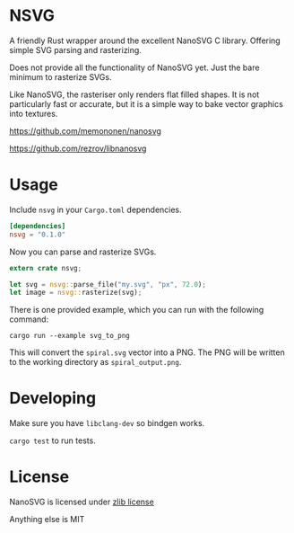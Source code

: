 # NSVG

A friendly Rust wrapper around the excellent NanoSVG C library. Offering simple SVG parsing and rasterizing.

Does not provide all the functionality of NanoSVG yet. Just the bare minimum to rasterize SVGs.

Like NanoSVG, the rasteriser only renders flat filled shapes. It is not particularly fast or accurate, but it is a simple way to bake vector graphics into textures.

https://github.com/memononen/nanosvg

https://github.com/rezrov/libnanosvg

# Usage

Include `nsvg` in your `Cargo.toml` dependencies.

```toml
[dependencies]
nsvg = "0.1.0"
```

Now you can parse and rasterize SVGs.

```rust
extern crate nsvg;

let svg = nsvg::parse_file("my.svg", "px", 72.0);
let image = nsvg::rasterize(svg);

```

There is one provided example, which you can run with the following command:
```
cargo run --example svg_to_png
```

This will convert the `spiral.svg` vector into a PNG. The PNG will be written to the working directory as `spiral_output.png`.

# Developing

Make sure you have `libclang-dev` so bindgen works.

`cargo test` to run tests.

# License

NanoSVG is licensed under [zlib license](lib/LICENSE.txt)

Anything else is MIT
